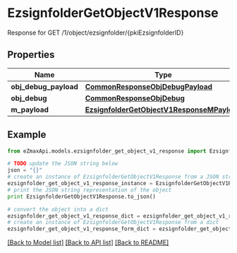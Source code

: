 # EzsignfolderGetObjectV1Response

Response for GET /1/object/ezsignfolder/{pkiEzsignfolderID}

## Properties
Name | Type | Description | Notes
------------ | ------------- | ------------- | -------------
**obj_debug_payload** | [**CommonResponseObjDebugPayload**](CommonResponseObjDebugPayload.md) |  | 
**obj_debug** | [**CommonResponseObjDebug**](CommonResponseObjDebug.md) |  | [optional] 
**m_payload** | [**EzsignfolderGetObjectV1ResponseMPayload**](EzsignfolderGetObjectV1ResponseMPayload.md) |  | 

## Example

```python
from eZmaxApi.models.ezsignfolder_get_object_v1_response import EzsignfolderGetObjectV1Response

# TODO update the JSON string below
json = "{}"
# create an instance of EzsignfolderGetObjectV1Response from a JSON string
ezsignfolder_get_object_v1_response_instance = EzsignfolderGetObjectV1Response.from_json(json)
# print the JSON string representation of the object
print EzsignfolderGetObjectV1Response.to_json()

# convert the object into a dict
ezsignfolder_get_object_v1_response_dict = ezsignfolder_get_object_v1_response_instance.to_dict()
# create an instance of EzsignfolderGetObjectV1Response from a dict
ezsignfolder_get_object_v1_response_form_dict = ezsignfolder_get_object_v1_response.from_dict(ezsignfolder_get_object_v1_response_dict)
```
[[Back to Model list]](../README.md#documentation-for-models) [[Back to API list]](../README.md#documentation-for-api-endpoints) [[Back to README]](../README.md)


